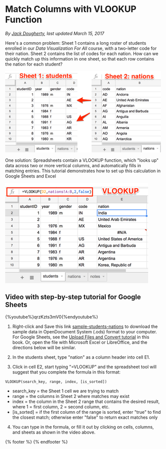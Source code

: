 # Match Columns with VLOOKUP Function
*By [Jack Dougherty](../../introduction/who.md), last updated March 15, 2017*

Here's a common problem: Sheet 1 contains a long roster of students enrolled in our *Data Visualization For All* course, with a two-letter code for their nation. Sheet 2 contains the list of codes for each nation. How can we quickly match up this information in one sheet, so that each row contains the nation for each student?

![Screenshot: Problem - How to match columns in two sheets?](vlookup-problem.png)

One solution: Spreadsheets contain a VLOOKUP function, which "looks up" data across two or more vertical columns, and automatically fills in matching entries. This tutorial demonstrates how to set up this calculation in Google Sheets and Excel

![Screenshot: Solution - Use the VLookup function](vlookup-solution.png)

## Video with step-by-step tutorial for Google Sheets
{%youtube%}qrzKzts3mV0{%endyoutube%}

1) Right-click and Save this link [sample-students-nations](sample-students-nations.ods) to download the sample data in OpenDocument System (.ods) format to your computer. For Google Sheets, see the [Upload Files and Convert tutorial](../upload) in this book. Or, open the file with Microsoft Excel or LibreOffice, and the directions below will be similar.

2) In the students sheet, type "nation" as a column header into cell E1.

3) Click in cell E2, start typing "=VLOOKUP" and the spreadsheet tool will suggest that you complete the formula in this format:
```
VLOOKUP(search_key, range, index, [is_sorted])
```
  - search_key = the Sheet 1 cell we are trying to match
  - range = the columns in Sheet 2 where matches may exist
  - index = the column in the Sheet 2 range that contains the desired result, where 1 = first column, 2 = second column, etc.
  - [is_sorted] = if the first column of the range is sorted, enter "true" to find the closest match; otherwise enter "false" to return exact matches only

4. You can type in the formula, or fill it out by clicking on cells, columns, and sheets as shown in the video above.

{% footer %}
{% endfooter %}
